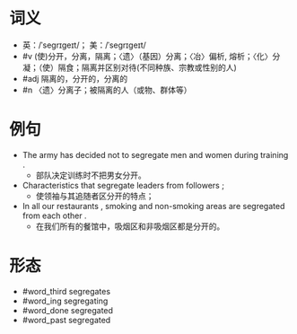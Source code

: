 # 词义
- 英：/ˈseɡrɪɡeɪt/； 美：/ˈseɡrɪɡeɪt/
- #v (使)分开，分离，隔离；〈遗〉（基因）分离；〈冶〉偏析, 熔析；〈化〉分凝；（使）隔食；隔离并区别对待(不同种族、宗教或性别的人)
- #adj 隔离的，分开的，分离的
- #n 〈遗〉分离子；被隔离的人（或物、群体等）
# 例句
- The army has decided not to segregate men and women during training .
	- 部队决定训练时不把男女分开。
- Characteristics that segregate leaders from followers ;
	- 使领袖与其追随者区分开的特点；
- In all our restaurants , smoking and non-smoking areas are segregated from each other .
	- 在我们所有的餐馆中，吸烟区和非吸烟区都是分开的。
# 形态
- #word_third segregates
- #word_ing segregating
- #word_done segregated
- #word_past segregated
